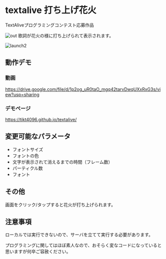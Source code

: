 # textalive 打ち上げ花火
TextAliveプログラミングコンテスト応募作品

![out](https://user-images.githubusercontent.com/22471049/97843225-4480f280-1d2c-11eb-8f0a-2c6e5d2a7ab7.gif)
歌詞が花火の様に打ち上げられて表示されます。

![launch2](https://user-images.githubusercontent.com/22471049/97702335-2a5bd000-1af2-11eb-9afa-cd8f994c889f.png)

## 動作デモ
### 動画
https://drive.google.com/file/d/1p2og_uR0taO_mgq42tarvDwqUXxRxG3s/view?usp=sharing
### デモページ
https://tikt4096.github.io/textalive/

## 変更可能なパラメータ
- フォントサイズ
- フォントの色
- 文字が表示されて消えるまでの時間（フレーム数）
- パーティクル数
- フォント

## その他
画面をクリック/タップすると花火が打ち上げられます。

## 注意事項
ローカルでは実行できないので、サーバを立てて実行する必要があります。

プログラミングに関してはほぼ素人なので、おそらく変なコードになっていると思いますが何卒ご容赦ください。
